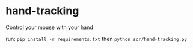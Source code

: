# hand-tracking
Control your mouse with your hand

run: `pip install -r requirements.txt` then `python scr/hand-tracking.py`
